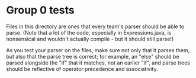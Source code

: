 # Group 0 tests

Files in this directory are ones that every team's parser should be able to parse. (Note that a lot of the code,
especially in Expressions.java, is nonsensical and wouldn't actually compile - but it should still parse!)

As you test your parser on the files, make sure not only that it parses them, but also that the parse tree is correct;
for example, an "else" should be parsed alongside the "if" that it matches, not an earlier "if", and parse trees
should be reflective of operator precedence and associativity.
